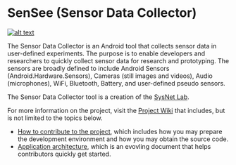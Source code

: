SenSee (Sensor Data Collector)
===================
[![alt text](http://developer.android.com//images/brand/en_generic_rgb_wo_45.png "Get it on Google Play")](https://play.google.com/store/apps/details?id=sysnetlab.android.sdc)

The Sensor Data Collector is an Android tool that collects sensor data in user-defined experiments. The purpose is to enable developers and researchers to quickly collect sensor data for research and prototyping. The sensors are broadly defined to include Android Sensors (Android.Hardware.Sensors), Cameras (still images and videos), Audio (microphones), WiFi, Bluetooth, Battery, and user-defined pseudo sensors.

The Sensor Data Collector tool is a creation of the <a href="http://sysnetgrp.net/">SysNet Lab</a>. 

For more information on the project, visit the <a href="https://github.com/sysnetlab/SensorDataCollector/wiki">Project  Wiki</a> that includes, but is not limited to the topics below.
<ul>
<li>
<a href="https://github.com/sysnetlab/SensorDataCollector/wiki/How-to-Contribute">How to contribute to the project</a>, which includes how you may prepare the development environment and how you may obtain the source code. 
</li>
<li>
<a href="https://github.com/sysnetlab/SensorDataCollector/wiki/Application-Architecture">Application architecture</a>, which is an evovling document that helps contributors quickly get started. 
</li>
</ul>




